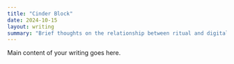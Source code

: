```yaml
---
title: "Cinder Block"
date: 2024-10-15
layout: writing
summary: "Brief thoughts on the relationship between ritual and digital media."
---
```


Main content of your writing goes here.